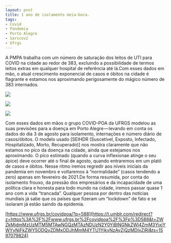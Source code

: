 ```yaml
---
layout: post
title: 1 ano de isolamento meia-boca.
tags:
- Covid
- Pandemia
- Porto Alegre
- Sarscov2
- Ufrgs
---
```


A PMPA trabalha com um número de saturação dos leitos de UTI para COVID na cidade ao redor de 383, excluindo a possibilidade de termos leitos extras em qualquer hospital de referência até lá.Com esses dados em mão, o atual crescimento exponencial de casos e óbitos na cidade é flagrante e estamos nos aproximando perigosamente do mágico número de 383 internados.

![](https://cdn-images-1.medium.com/max/800/1*GYInsXJCGFw_DxZ3AUS1ZQ.png)

![](https://cdn-images-1.medium.com/max/800/1*o5ihKrEbtiUUd7c4caPWEA.png)

![](https://cdn-images-1.medium.com/max/800/1*uyccB2tVolGChDE4nXcM3A.png)

Com esses dados em mãos o grupo COVID-POA da UFRGS modelou as suas previsões para a doença em Porto Alegre — levando em conta os dados do dia 3 de agosto para isolamento, internações e número diário de casos/óbitos. O modelo usado [SEIHDR (Suscetível, Exposto, Infectado, Hospitalizado, Morto, Recuperado)] nos mostra claramente que não estamos no pico da doença na cidade, ainda que estejamos nos aproximando. O pico estimado (quando a curva 
inflexionae atinge o seu ápice) deve ocorrer até o final de agosto, quando entraremos em um platô de casos e óbitos. Nesse ritmo iremos regredir aos níveis iniciais da pandemia em novembro e voltaremos à “normalidade” (casos tendendo a zero) apenas em fevereiro de 2021.De forma resumida, por conta do isolamento frouxo, da pressão dos empresários e da incapacidade de uma política clara e honesta para todo mundo na cidade, iremos passar quase 1 ano com a vida “trancada”. Qualquer pessoa por dentro das notícias mundiais já sabe que os países que fizeram um “lockdown” de fato e se isolaram já estão saindo da epidemia.

[https://www.ufrgs.br/covidpoa/?p=588](https://t.umblr.com/redirect?z=https%3A%2F%2Fwww.ufrgs.br%2Fcovidpoa%2F%3Fp%3D588&t=ZWZkMjdmMzUzMTM5MTAwNGQzMTAzNDUzN2Y0YjBlNGNkZWI4ZmM3YixjYWYyNjFkZWY5ODQyZDMxODJhMmM4YTU1YjkyNzAyZjQzMDIxZjRi&ts=1597079824)
